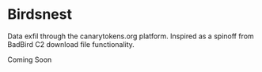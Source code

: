 # Birdsnest
Data exfil through the canarytokens.org platform. Inspired as a spinoff from BadBird C2 download file functionality. 

Coming Soon

